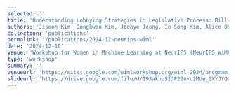 ```yaml
---
selected: ''
title: 'Understanding Lobbying Strategies in Legislative Process: Bill Position Dataset and Lobbying Analysis'
authors: 'Jiseon Kim, Dongkwan Kim, Joohye Jeong, In Song Kim, Alice Oh'
collection: 'publications'
permalink: '/publications/2024-12-neurips-wiml'
date: '2024-12-10'
venue: 'Workshop for Women in Machine Learning at NeurIPS (NeurIPS WiML)'
type: 'workshop'
summary: ''
venueurl: 'https://sites.google.com/wimlworkshop.org/wiml-2024/program'
slideurl: 'https://drive.google.com/file/d/193akhuSIJF22uvc2MUe_2XYJYQtfhM01/view'
---
```



